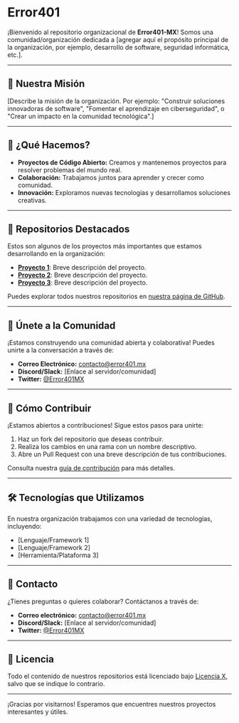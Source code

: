 # Error401

¡Bienvenido al repositorio organizacional de **Error401-MX**! Somos una comunidad/organización dedicada a [agregar aquí el propósito principal de la organización, por ejemplo, desarrollo de software, seguridad informática, etc.].

---

## 🌟 Nuestra Misión

[Describe la misión de la organización. Por ejemplo: "Construir soluciones innovadoras de software", "Fomentar el aprendizaje en ciberseguridad", o "Crear un impacto en la comunidad tecnológica".]

---

## 🚀 ¿Qué Hacemos?

- **Proyectos de Código Abierto:** Creamos y mantenemos proyectos para resolver problemas del mundo real.
- **Colaboración:** Trabajamos juntos para aprender y crecer como comunidad.
- **Innovación:** Exploramos nuevas tecnologías y desarrollamos soluciones creativas.

---

## 📂 Repositorios Destacados

Estos son algunos de los proyectos más importantes que estamos desarrollando en la organización:

- [**Proyecto 1**](https://github.com/Error401-MX/Proyecto1): Breve descripción del proyecto.
- [**Proyecto 2**](https://github.com/Error401-MX/Proyecto2): Breve descripción del proyecto.
- [**Proyecto 3**](https://github.com/Error401-MX/Proyecto3): Breve descripción del proyecto.

Puedes explorar todos nuestros repositorios en [nuestra página de GitHub](https://github.com/Error401-MX).

---

## 💬 Únete a la Comunidad

¡Estamos construyendo una comunidad abierta y colaborativa! Puedes unirte a la conversación a través de:

- **Correo Electrónico:** contacto@error401.mx
- **Discord/Slack:** [Enlace al servidor/comunidad]
- **Twitter:** [@Error401MX](https://twitter.com/Error401MX)

---

## 🤝 Cómo Contribuir

¡Estamos abiertos a contribuciones! Sigue estos pasos para unirte:

1. Haz un fork del repositorio que deseas contribuir.
2. Realiza los cambios en una rama con un nombre descriptivo.
3. Abre un Pull Request con una breve descripción de tus contribuciones.

Consulta nuestra [guía de contribución](https://github.com/Error401-MX/.github/CONTRIBUTING.md) para más detalles.

---

## 🛠️ Tecnologías que Utilizamos

En nuestra organización trabajamos con una variedad de tecnologías, incluyendo:

- [Lenguaje/Framework 1]
- [Lenguaje/Framework 2]
- [Herramienta/Plataforma 3]

---

## 📢 Contacto

¿Tienes preguntas o quieres colaborar? Contáctanos a través de:

- **Correo electrónico:** contacto@error401.mx
- **Discord/Slack:** [Enlace al servidor/comunidad]
- **Twitter:** [@Error401MX](https://twitter.com/Error401MX)

---

## 📝 Licencia

Todo el contenido de nuestros repositorios está licenciado bajo [Licencia X](https://github.com/Error401-MX/.github/LICENSE.md), salvo que se indique lo contrario.

---

¡Gracias por visitarnos! Esperamos que encuentres nuestros proyectos interesantes y útiles.
